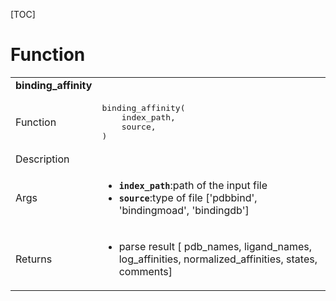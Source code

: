 [TOC]
# Function
<table><tr><td><b>binding_affinity</b></td>
</tr>
<tr><td>Function</td>
<td><pre lang="python">
binding_affinity(
	index_path,
	source,
)
</pre>
</td>
</tr>
<tr><td>Description</td>
<td></td>
</tr>

<tr><td>Args</td>
<td><ul><li><b><code>index_path</code></b>:path of the input file</li>
<li><b><code>source</code></b>:type of file ['pdbbind', 'bindingmoad', 'bindingdb']</li></ul></td>
</tr>

<tr><td>Returns</td>
<td><ul><li>parse result [ pdb_names, ligand_names, log_affinities, normalized_affinities, states, comments]</li></ul></td>
</tr>


